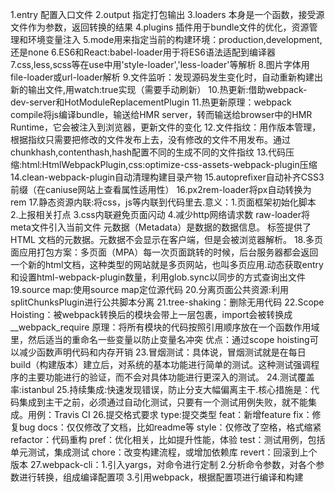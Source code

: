 1.entry 配置入口文件
2.output 指定打包输出
3.loaders 本身是一个函数，接受源文件作为参数，返回转换的结果
4.plugins 插件用于bundle文件的优化，资源管理和环境变量注入
5.mode用来指定当前的构建环境：production,development,还是none
6.ES6和React:babel-loader用于将ES6语法适配到编译器
7.css,less,scss等在use中用'style-loader','less-loader'等解析
8.图片字体用file-loader或url-loader解析
9.文件监听：发现源码发生变化时，自动重新构建出新的输出文件,用watch:true实现（需要手动刷新）
10.热更新:借助webpack-dev-server和HotModuleReplacementPlugin
11.热更新原理：webpack compile将js编译bundle，输送给HMR server，转而输送给browser中的HMR Runtime，它会被注入到浏览器，更新文件的变化
12.文件指纹：用作版本管理，根据指纹只需要把修改的文件发布上去，没有修改的文件不用发布。通过chunkhash,contenthash,hash配置不同的生成不同的文件指纹
13.代码压缩:html:HtmlWebpackPlugin,css:optimize-css-assets-webpack-plugin压缩
14.clean-webpack-plugin自动清理构建目录产物
15.autoprefixer自动补齐CSS3前缀（在caniuse网站上查看属性适用性）
16.px2rem-loader将px自动转换为rem
17.静态资源内联:将css，js等内联到代码里去.意义：1.页面框架初始化脚本 2.上报相关打点 3.css内联避免页面闪动 4.减少http网络请求数  raw-loader将meta文件引入当前文件 元数据（Metadata）是数据的数据信息。<meta> 标签提供了 HTML 文档的元数据。元数据不会显示在客户端，但是会被浏览器解析。
18.多页面应用打包方案：多页面（MPA）每一次页面跳转的时候，后台服务器都会返回一个新的html文档，这种类型的网站就是多页网站，也叫多页应用.动态获取entry和设置html-webpack-plugin数量，利用glob.sync以同步的方式查询出文件
19.source map:使用source map定位源代码
20.分离页面公共资源:利用splitChunksPlugin进行公共脚本分离
21.tree-shaking：删除无用代码
22.Scope Hoisting：被webpack转换后的模块会带上一层包裹，import会被转换成__webpack_require 原理：将所有模块的代码按照引用顺序放在一个函数作用域里，然后适当的重命名一些变量以防止变量名冲突 优点：通过scope hoisting可以减少函数声明代码和内存开销
23.冒烟测试：具体说，冒烟测试就是在每日build（构建版本）建立后，对系统的基本功能进行简单的测试。这种测试强调程序的主要功能进行的验证，而不会对具体功能进行更深入的测试。
24.测试覆盖率:istanbul
25.持续集成:快速发现错误，防止分支大幅偏离主干.核心措施是：代码集成到主干之前，必须通过自动化测试，只要有一个测试用例失败，就不能集成。用例：Travis CI
26.提交格式要求
    type:提交类型
    feat：新增feature
    fix：修复bug
    docs：仅仅修改了文档，比如readme等
    style：仅修改了空格，格式缩紧
    refactor：代码重构
    pref：优化相关，比如提升性能，体验
    test：测试用例，包括单元测试，集成测试
    chore：改变构建流程，或增加依赖库
    revert：回滚到上个版本
27.webpack-cli：1.引入yargs，对命令进行定制 2.分析命令参数，对各个参数进行转换，组成编译配置项 3.引用webpack，根据配置项进行编译和构建